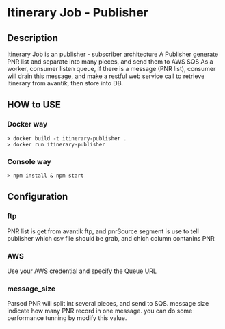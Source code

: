 # Itinerary Job - Publisher

## Description
Itinerary Job is an publisher - subscriber architecture
A Publisher generate PNR list and separate into many pieces, and send them to AWS SQS 
As a worker, consumer listen queue, if there is a message (PNR list), consumer will drain this message, and make a restful web service call to retrieve Itinerary from avantik, then store into DB.

## HOW to USE
### Docker way
    > docker build -t itinerary-publisher .
    > docker run itinerary-publisher

### Console way
    > npm install & npm start

## Configuration
### ftp
PNR list is get from avantik ftp, and pnrSource segment is use to tell publisher which csv file should be grab, and chich column contanins PNR

### AWS
Use your AWS credential and specify the Queue URL

### message_size
Parsed PNR will split int several pieces, and send to SQS. message size indicate how many PNR record in one message. you can do some performance tunning by modify this value.


